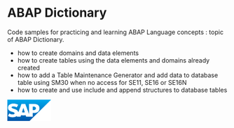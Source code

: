# ABAP Dictionary
Code samples for practicing and learning ABAP Language concepts : topic of ABAP Dictionary. 
* how to create domains and data elements
* how to create tables using the data elements and domains already created
* how to add a Table Maintenance Generator and add data to database table using SM30 when no access for SE11, SE16 or SE16N
* how to create and use include and append structures to database tables

<img src="sap_logo.png" alt="SAP Logo" width="100">
